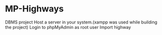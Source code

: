 # MP-Highways
DBMS project
Host a server in your system.(xampp was used while building the project)
Login to phpMyAdmin as root user
Import highway
